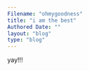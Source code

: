 ```yaml
---
Filename: "ohmygoodness"
title: "i am the best"
Authored Date: ""
layout: "blog"
type: "blog"
---
```


yay!!!